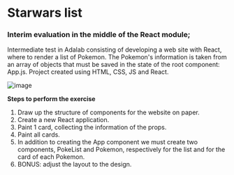 # Starwars list

### Interim evaluation in the middle of the React module;

Intermediate test in Adalab consisting of developing a web site with React, where to render a list of Pokemon.
The Pokemon's information is taken from an array of objects that must be saved in the state of the root component: App.js. 
Project created using HTML, CSS, JS and React.

![image](https://user-images.githubusercontent.com/81922944/150493929-eeb3ade3-cb05-49c0-9a0b-38cf03a6a962.png)

**Steps to perform the exercise**

1. Draw up the structure of components for the website on paper.
2. Create a new React application.
3. Paint 1 card, collecting the information of the props.
4. Paint all cards.
5. In addition to creating the App component we must create two components, PokeList and Pokemon,
respectively for the list and for the card of each Pokemon.
6. BONUS: adjust the layout to the design.

 
